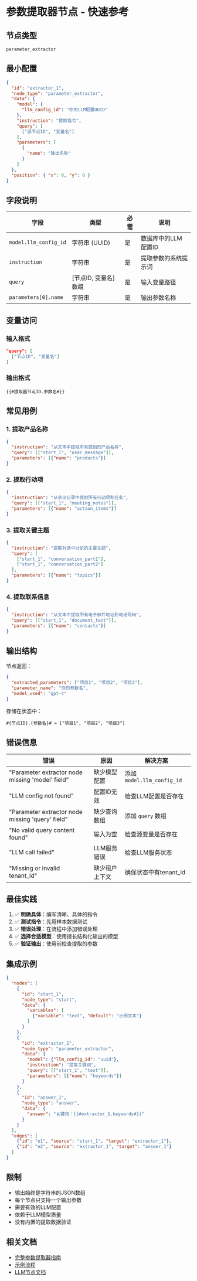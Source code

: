 # 参数提取器节点 - 快速参考

## 节点类型
```
parameter_extractor
```

## 最小配置

```json
{
  "id": "extractor_1",
  "node_type": "parameter_extractor",
  "data": {
    "model": {
      "llm_config_id": "你的LLM配置UUID"
    },
    "instruction": "提取指令",
    "query": [
      ["源节点ID", "变量名"]
    ],
    "parameters": [
      {
        "name": "输出名称"
      }
    ]
  },
  "position": { "x": 0, "y": 0 }
}
```

## 字段说明

| 字段 | 类型 | 必需 | 说明 |
|------|------|------|------|
| `model.llm_config_id` | 字符串 (UUID) | 是 | 数据库中的LLM配置ID |
| `instruction` | 字符串 | 是 | 提取参数的系统提示词 |
| `query` | [节点ID, 变量名] 数组 | 是 | 输入变量路径 |
| `parameters[0].name` | 字符串 | 是 | 输出参数名称 |

## 变量访问

### 输入格式
```json
"query": [
  ["节点ID", "变量名"]
]
```

### 输出格式
```
{{#提取器节点ID.参数名#}}
```

## 常见用例

### 1. 提取产品名称
```json
{
  "instruction": "从文本中提取所有提到的产品名称",
  "query": [["start_1", "user_message"]],
  "parameters": [{"name": "products"}]
}
```

### 2. 提取行动项
```json
{
  "instruction": "从会议记录中提取所有行动项和任务",
  "query": [["start_1", "meeting_notes"]],
  "parameters": [{"name": "action_items"}]
}
```

### 3. 提取关键主题
```json
{
  "instruction": "提取对话中讨论的主要主题",
  "query": [
    ["start_1", "conversation_part1"],
    ["start_1", "conversation_part2"]
  ],
  "parameters": [{"name": "topics"}]
}
```

### 4. 提取联系信息
```json
{
  "instruction": "从文本中提取所有电子邮件地址和电话号码",
  "query": [["start_1", "document_text"]],
  "parameters": [{"name": "contacts"}]
}
```

## 输出结构

节点返回：
```json
{
  "extracted_parameters": ["项目1", "项目2", "项目3"],
  "parameter_name": "你的参数名",
  "model_used": "gpt-4"
}
```

存储在状态中：
```
#{节点ID}.{参数名}# = ["项目1", "项目2", "项目3"]
```

## 错误信息

| 错误 | 原因 | 解决方案 |
|------|------|----------|
| "Parameter extractor node missing 'model' field" | 缺少模型配置 | 添加 `model.llm_config_id` |
| "LLM config not found" | 配置ID无效 | 检查LLM配置是否存在 |
| "Parameter extractor node missing 'query' field" | 缺少查询数组 | 添加 `query` 数组 |
| "No valid query content found" | 输入为空 | 检查源变量是否存在 |
| "LLM call failed" | LLM服务错误 | 检查LLM服务状态 |
| "Missing or invalid tenant_id" | 缺少租户上下文 | 确保状态中有tenant_id |

## 最佳实践

1. ✅ **明确具体**：编写清晰、具体的指令
2. ✅ **测试指令**：先用样本数据测试
3. ✅ **错误处理**：在流程中添加错误处理
4. ✅ **选择合适模型**：使用擅长结构化输出的模型
5. ✅ **验证输出**：使用前检查提取的参数

## 集成示例

```json
{
  "nodes": [
    {
      "id": "start_1",
      "node_type": "start",
      "data": {
        "variables": [
          {"variable": "text", "default": "示例文本"}
        ]
      }
    },
    {
      "id": "extractor_1",
      "node_type": "parameter_extractor",
      "data": {
        "model": {"llm_config_id": "uuid"},
        "instruction": "提取关键词",
        "query": [["start_1", "text"]],
        "parameters": [{"name": "keywords"}]
      }
    },
    {
      "id": "answer_1",
      "node_type": "answer",
      "data": {
        "answer": "关键词：{{#extractor_1.keywords#}}"
      }
    }
  ],
  "edges": [
    {"id": "e1", "source": "start_1", "target": "extractor_1"},
    {"id": "e2", "source": "extractor_1", "target": "answer_1"}
  ]
}
```

## 限制

- 输出始终是字符串的JSON数组
- 每个节点只支持一个输出参数
- 需要有效的LLM配置
- 依赖于LLM模型质量
- 没有内置的提取数据验证

## 相关文档

- [完整参数提取器指南](parameter_extractor_node_guide.md)
- [示例流程](examples/)
- [LLM节点文档](llm_node_guide.md)
